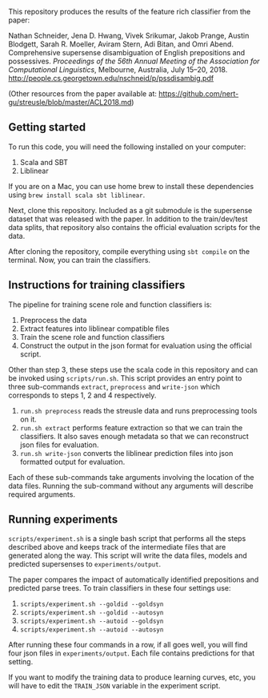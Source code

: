 This repository produces the results of the feature rich classifier from
the paper:

Nathan Schneider, Jena D. Hwang, Vivek Srikumar, Jakob Prange, Austin Blodgett, Sarah R. Moeller, Aviram Stern, Adi Bitan, and Omri Abend. Comprehensive supersense disambiguation of English prepositions and possessives. _Proceedings of the 56th Annual Meeting of the Association for Computational Linguistics_, Melbourne, Australia, July 15–20, 2018. <http://people.cs.georgetown.edu/nschneid/p/pssdisambig.pdf>

(Other resources from the paper available at: https://github.com/nert-gu/streusle/blob/master/ACL2018.md)

## Getting started

To run this code, you will need the following installed on your
computer:

1. Scala and SBT
2. Liblinear

If you are on a Mac, you can use home brew to install these
dependencies using `brew install scala sbt liblinear`.

Next, clone this repository. Included as a git submodule is the
supersense dataset that was released with the paper. In addition to
the train/dev/test data splits, that repository also contains the
official evaluation scripts for the data.

After cloning the repository, compile everything using `sbt compile`
on the terminal. Now, you can train the classifiers.


## Instructions for training classifiers

The pipeline for training scene role and function classifiers is:

1. Preprocess the data
2. Extract features into liblinear compatible files
3. Train the scene role and function classifiers
4. Construct the output in the json format for evaluation using the
   official script.

Other than step 3, these steps use the scala code in this repository
and can be invoked using `scripts/run.sh`. This script provides an
entry point to three sub-commands `extract`, `preprocess` and
`write-json` which corresponds to steps 1, 2 and 4 respectively.

1. `run.sh preprocess` reads the streusle data and runs preprocessing
   tools on it.
2. `run.sh extract` performs feature extraction so that we can train
   the classifiers. It also saves enough metadata so that we can
   reconstruct json files for evaluation.
3. `run.sh write-json` converts the liblinear prediction files into
   json formatted output for evaluation.

Each of these sub-commands take arguments involving the location of
the data files. Running the sub-command without any arguments will
describe required arguments.


## Running experiments
`scripts/experiment.sh` is a single bash script that performs all the
steps described above and keeps track of the intermediate files that
are generated along the way. This script will write the data files,
models and predicted supersenses to `experiments/output`.

The paper compares the impact of automatically identified prepositions
and predicted parse trees. To train classifiers in these four settings
use:

1. `scripts/experiment.sh --goldid --goldsyn`
2. `scripts/experiment.sh --goldid --autosyn`
3. `scripts/experiment.sh --autoid --goldsyn`
4. `scripts/experiment.sh --autoid --autosyn`

After running these four commands in a row, if all goes well, you
will find four json files in `experiments/output`. Each file
contains predictions for that setting.

If you want to modify the training data to produce learning curves,
etc, you will have to edit the `TRAIN_JSON` variable in the
experiment script.
